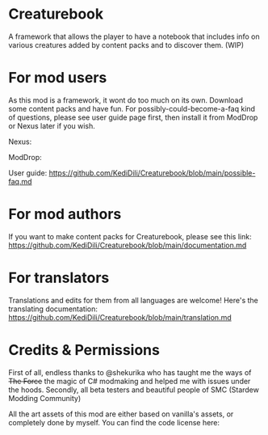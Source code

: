 # Creaturebook
A framework that allows the player to have a notebook that includes info on various creatures added by content packs and to discover them. (WIP)

# For mod users
As this mod is a framework, it wont do too much on its own. Download some content packs and have fun. For possibly-could-become-a-faq
kind of questions, please see user guide page first, then install it from ModDrop or Nexus later if you wish.

Nexus:

ModDrop:

User guide: https://github.com/KediDili/Creaturebook/blob/main/possible-faq.md

# For mod authors
If you want to make content packs for Creaturebook, please see this link: 
https://github.com/KediDili/Creaturebook/blob/main/documentation.md

# For translators
Translations and edits for them from all languages are welcome! Here's the translating documentation: 
https://github.com/KediDili/Creaturebook/blob/main/translation.md

# Credits & Permissions
First of all, endless thanks to @shekurika who has taught me the ways of ~~The Force~~ the magic of C# modmaking and helped me with issues under the hoods.
Secondly, all beta testers and beautiful people of SMC (Stardew Modding Community)

All the art assets of this mod are either based on vanilla's assets, or completely done by myself.
You can find the code license here:
